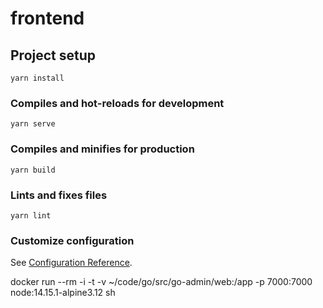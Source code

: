 # frontend

## Project setup
```
yarn install
```

### Compiles and hot-reloads for development
```
yarn serve
```

### Compiles and minifies for production
```
yarn build
```

### Lints and fixes files
```
yarn lint
```

### Customize configuration
See [Configuration Reference](https://cli.vuejs.org/config/).



docker run --rm -i -t -v ~/code/go/src/go-admin/web:/app -p 7000:7000 node:14.15.1-alpine3.12 sh